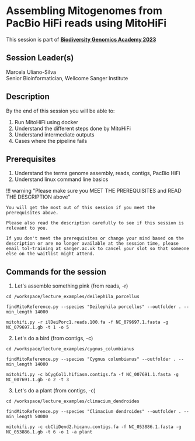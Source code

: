 # Assembling Mitogenomes from PacBio HiFi reads using MitoHiFi

This session is part of [**Biodiversity Genomics Academy 2023**](https://BGA23.org)

## Session Leader(s)

Marcela Uliano-Silva  
Senior Bioinformatician, Wellcome Sanger Institute

## Description

By the end of this session you will be able to:

1. Run MitoHiFi using docker
2. Understand the different steps done by MitoHiFi
3. Understand intermediate outputs
4. Cases where the pipeline fails

## Prerequisites

1. Understand the terms genome assembly, reads, contigs, PacBio HiFi
2. Understand linux command line basics

!!! warning "Please make sure you MEET THE PREREQUISITES and READ THE DESCRIPTION above"

    You will get the most out of this session if you meet the prerequisites above.

    Please also read the description carefully to see if this session is relevant to you.
    
    If you don't meet the prerequisites or change your mind based on the description or are no longer available at the session time, please email tol-training at sanger.ac.uk to cancel your slot so that someone else on the waitlist might attend.


## Commands for the session

1. Let's assemble something pink (from reads, -r)
   
```
cd /workspace/lecture_examples/deilephila_porcellus

findMitoReference.py --species "Deilephila porcellus" --outfolder . --min_length 14000

mitohifi.py -r ilDeiPorc1.reads.100.fa -f NC_079697.1.fasta -g NC_079697.1.gb -t 1 -o 5
```

2. Let's do a bird (from contigs, -c)

```
cd /workspace/lecture_examples/cygnus_columbianus

findMitoReference.py --species "Cygnus columbianus" --outfolder . --min_length 14000

mitohifi.py -c bCygCol1.hifiasm.contigs.fa -f NC_007691.1.fasta -g NC_007691.1.gb -o 2 -t 3

```

3. Let's do a plant (from contigs, -c)

```
cd /workspace/lecture_examples/climacium_dendroides

findMitoReference.py --species "Climacium dendroides" --outfolder . --min_length 50000

mitohifi.py -c cbCliDend2.hicanu.contigs.fa -f NC_053886.1.fasta -g NC_053886.1.gb -t 6 -o 1 -a plant

```


